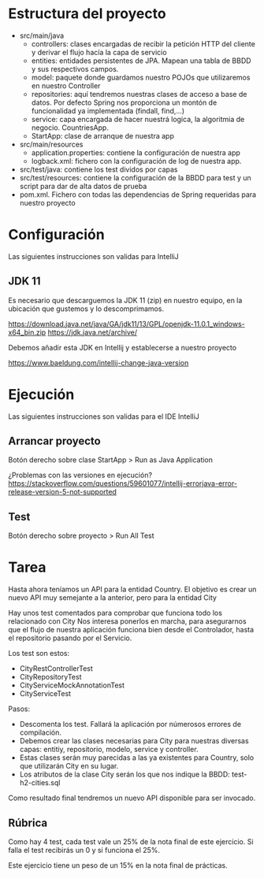 # Estructura del proyecto

* src/main/java
   *  controllers: clases encargadas de recibir la petición HTTP del cliente y derivar el flujo hacía la capa de 	servicio
   * entities: entidades persistentes de JPA. Mapean una tabla de BBDD y sus respectivos campos.
   * model: paquete donde guardamos nuestro POJOs que utilizaremos en nuestro Controller
   * repositories: aquí tendremos nuestras clases de acceso a base de datos. Por defecto Spring nos proporciona un 	montón de funcionalidad ya implementada (findall, find,...)
   * service: capa encargada de hacer nuestrá logica, la algoritmia de negocio.
   CountriesApp.
   * StartApp: clase de arranque de nuestra app
* src/main/resources
   * application.properties: contiene la configuración de nuestra app
   * logback.xml: fichero con la configuración de log de nuestra app.
* src/test/java: contiene los test dividos por capas
* src/test/resources: contiene la configuración de la BBDD para test y un script para dar de alta datos de prueba
* pom.xml. Fichero con todas las dependencias de Spring requeridas para nuestro proyecto

# Configuración

Las siguientes instrucciones son validas para IntelliJ

## JDK 11

Es necesario que descarguemos la JDK 11 (zip) en nuestro equipo, en la ubicación que gustemos y lo descomprimamos.

https://download.java.net/java/GA/jdk11/13/GPL/openjdk-11.0.1_windows-x64_bin.zip
https://jdk.java.net/archive/

Debemos añadir esta JDK en Intellij y establecerse a nuestro proyecto

https://www.baeldung.com/intellij-change-java-version


# Ejecución

Las siguientes instrucciones son validas para el IDE IntelliJ

## Arrancar proyecto
Botón derecho sobre clase StartApp > Run as Java Application

¿Problemas con las versiones en ejecución?
https://stackoverflow.com/questions/59601077/intellij-errorjava-error-release-version-5-not-supported

## Test
Botón derecho sobre proyecto  > Run All Test

# Tarea
Hasta ahora teníamos un API para la entidad Country.
El objetivo es crear un nuevo API muy semejante a la anterior, pero para la entidad City

Hay unos test comentados para comprobar que funciona todo los relacionado con City 
Nos interesa ponerlos en marcha, para asegurarnos que el flujo de nuestra 
aplicación funciona bien desde el Controlador, hasta el repositorio pasando
por el Servicio.

Los test son estos:
* CityRestControllerTest
* CityRepositoryTest
* CityServiceMockAnnotationTest
* CityServiceTest

Pasos:
* Descomenta los test. Fallará la aplicación por númerosos errores de compilación. 
* Debemos crear las clases necesarias para City para nuestras diversas capas: entitiy, repositorio, modelo, service y controller.
* Estas clases serán muy parecidas a las ya existentes para Country, solo que utilizarán City en su lugar.
* Los atributos de la clase City serán los que nos indique la BBDD: test-h2-cities.sql 


Como resultado final tendremos un nuevo API disponible para ser invocado.

## Rúbrica
Como hay 4 test, cada test vale un 25% de la nota final de este ejercicio. Si falla el test recibirás un 0 y si funciona el 25%.

Este ejercicio tiene un peso de un 15% en la nota final de prácticas.






    